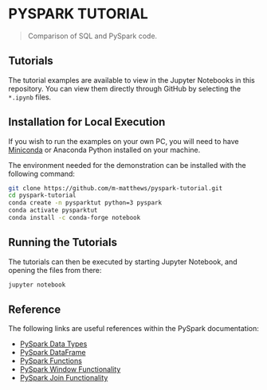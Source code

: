 # PYSPARK TUTORIAL
> Comparison of SQL and PySpark code.


## Tutorials

The tutorial examples are available to view in the Jupyter Notebooks in this repository.  You can view them directly through GitHub by selecting the `*.ipynb` files.


## Installation for Local Execution

If you wish to run the examples on your own PC, you will need to have [Miniconda](https://docs.conda.io/en/latest/miniconda.html) or Anaconda Python installed on your machine.

The environment needed for the demonstration can be installed with the following command:

```bash
git clone https://github.com/m-matthews/pyspark-tutorial.git
cd pyspark-tutorial
conda create -n pysparktut python=3 pyspark
conda activate pysparktut
conda install -c conda-forge notebook
```


## Running the Tutorials

The tutorials can then be executed by starting Jupyter Notebook, and opening the files from there:

```bash
jupyter notebook
```


## Reference

The following links are useful references within the PySpark documentation:

* [PySpark Data Types](https://spark.apache.org/docs/latest/api/python/pyspark.sql.html#module-pyspark.sql.types)
* [PySpark DataFrame](https://spark.apache.org/docs/latest/api/python/pyspark.sql.html#pyspark.sql.DataFrame)
* [PySpark Functions](https://spark.apache.org/docs/latest/api/python/pyspark.sql.html#module-pyspark.sql.functions)
* [PySpark Window Functionality](https://spark.apache.org/docs/latest/api/python/pyspark.sql.html#pyspark.sql.Window)
* [PySpark Join Functionality](https://spark.apache.org/docs/latest/api/python/pyspark.sql.html#pyspark.sql.DataFrame.join)
